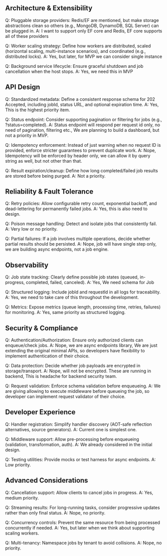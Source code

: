 ## Architecture & Extensibility

Q: Pluggable storage providers: Redis/EF are mentioned, but make storage abstractions clean so others (e.g., MongoDB, DynamoDB, SQL Server) can be plugged in.
A: I want to support only EF core and Redis, EF core supports all of these providers 

Q: Worker scaling strategy: Define how workers are distributed, scaled (horizontal scaling, multi-instance scenarios), and coordinated (e.g., distributed locks).
A: Yes, but later, for MVP we can consider single instance

Q: Background service lifecycle: Ensure graceful shutdown and job cancellation when the host stops.
A: Yes, we need this in MVP

## API Design

Q: Standardized metadata: Define a consistent response schema for 202 Accepted, including jobId, status URL, and optional expiration time.
A: Yes, This is the highest priority item.

Q: Status endpoint: Consider supporting pagination or filtering for jobs (e.g., ?status=completed).
A: Status endpoint will respond per request id only, no need of pagination, filtering etc., We are planning to build a dashboard, but not a priority in MVP. 

Q: Idempotency enforcement: Instead of just warning when no request ID is provided, enforce stricter guarantees to prevent duplicate work.
A: Nope, Idempotency will be enforced by header only, we can allow it by query string as well, but not other than that.

Q: Result expiration/cleanup: Define how long completed/failed job results are stored before being purged.
A: Not a priority.

## Reliability & Fault Tolerance

Q: Retry policies: Allow configurable retry count, exponential backoff, and dead-lettering for permanently failed jobs.
A: Yes, this is also need to design.

Q: Poison message handling: Detect and isolate jobs that consistently fail.
A: Very low or no priority.

Q: Partial failures: If a job involves multiple operations, decide whether partial results should be persisted.
A: Nope, job will have single step only, we are building async endpoints, not a job engine.

## Observability

Q: Job state tracking: Clearly define possible job states (queued, in-progress, completed, failed, canceled).
A: Yes, We need schema for Job

Q: Structured logging: Include jobId and requestId in all logs for traceability.
A: Yes, we need to take care of this throughout the development.

Q: Metrics: Expose metrics (queue length, processing time, retries, failures) for monitoring.
A: Yes, same priority as structured logging.

## Security & Compliance

Q: Authentication/Authorization: Ensure only authorized clients can enqueue/check jobs.
A: Nope, we are async endpoints library, We are just extending the original minimal APIs, so developers have flexibility to implement authentication of their choice.

Q: Data protection: Decide whether job payloads are encrypted in storage/transport.
A: Nope, will not be encrypted. These are running in backend, This is headache for backend security team.

Q: Request validation: Enforce schema validation before enqueueing.
A: We are giving allowing to execute middleware before queueing the job, so developer can implement request validator of their choice.

## Developer Experience

Q: Handler registration: Simplify handler discovery (AOT-safe reflection alternatives, source generators).
A: Current one is simplest one.

Q: Middleware support: Allow pre-processing before enqueueing (validation, transformation, auth).
A: We already considered in the initial design.

Q: Testing utilities: Provide mocks or test harness for async endpoints.
A: Low priority.

## Advanced Considerations

Q: Cancellation support: Allow clients to cancel jobs in progress.
A: Yes, medium priority.

Q: Streaming results: For long-running tasks, consider progressive updates rather than only final status.
A: Nope, no priority.

Q: Concurrency controls: Prevent the same resource from being processed concurrently if needed.
A: Yes, but later when we think about supporting scaling workers.

Q: Multi-tenancy: Namespace jobs by tenant to avoid collisions.
A: Nope, no priority.